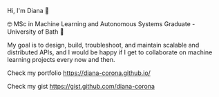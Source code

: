  
 Hi, I'm Diana 👑
 
🤓 MSc in Machine Learning and Autonomous Systems Graduate - University of Bath 🤖

My goal is to design, build, troubleshoot, and maintain scalable and distributed APIs, and I would be happy if I get to collaborate on machine learning projects every now and then.

Check my portfolio https://diana-corona.github.io/

Check my gist https://gist.github.com/diana-corona

<!--
**diana-corona/diana-corona** is a ✨ _special_ ✨ repository because its `README.md` (this file) appears on your GitHub profile.

Here are some ideas to get you started:

- 🔭 I’m currently working on ...
- 🌱 I’m currently learning ...
- 👯 I’m looking to collaborate on ...
- 🤔 I’m looking for help with ...
- 💬 Ask me about ...
- 📫 How to reach me: ...
- 😄 Pronouns: ...
- ⚡ Fun fact: ...
-->
